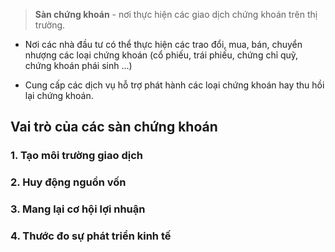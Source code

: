 > **Sàn chứng khoán** - nơi thực hiện các giao dịch chứng khoán trên thị trường.

* Nơi các nhà đầu tư có thể thực hiện các trao đổi, mua, bán, chuyển nhượng các loại chứng khoán (cổ phiếu, trái phiếu, chứng chỉ quỹ, chứng khoán phái sinh ...)

* Cung cấp các dịch vụ hỗ trợ phát hành các loại chứng khoán hay thu hồi lại chứng khoán.

## Vai trò của các sàn chứng khoán

### 1. Tạo môi trường giao dịch

### 2. Huy động nguồn vốn

### 3. Mang lại cơ hội lợi nhuận

### 4. Thước đo sự phát triển kinh tế

